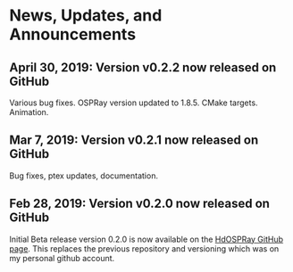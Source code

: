News, Updates, and Announcements
================================


April 30, 2019: Version v0.2.2 now released on GitHub
--------------------------------------------------

Various bug fixes.  OSPRay version updated to 1.8.5.  CMake targets.  Animation.

Mar 7, 2019: Version v0.2.1 now released on GitHub
--------------------------------------------------

Bug fixes, ptex updates, documentation.

Feb 28, 2019: Version v0.2.0 now released on GitHub
--------------------------------------------------

Initial Beta release version 0.2.0 is now available on the [HdOSPRay
GitHub page](https://github.com/ospray/hdospray/releases/v0.2.0).
This replaces the previous repository and versioning which was on my
personal github account.

